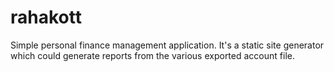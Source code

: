 rahakott
========

Simple personal finance management application. It's a static site generator which could generate reports from the various exported account file.
